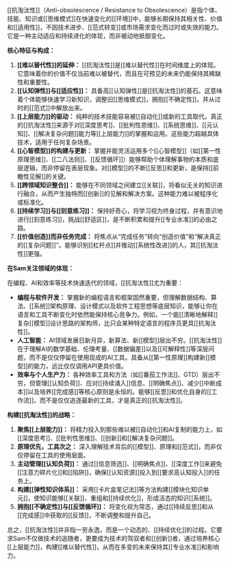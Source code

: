 [[抗淘汰性]]（Anti-obsolescence / Resistance to Obsolescence）是指个体、技能、知识或[[思维模式]]在快速变化的[[环境]]中，能够长期保持其相关性、价值和[[适用性]]，不因技术进步、[[范式转变]]或市场需求变化而过时或失效的能力。它是一种主动适应和持续进化的体现，而非被动地抵御变化。

**核心特征与构成：**

1.  **[[难以替代性]]的延伸：** [[抗淘汰性]]是[[难以替代性]]在时间维度上的体现。它意味着你的价值不仅当前难以被替代，而且在可预见的未来仍能保持其稀缺性和重要性。
2.  **[[认知弹性]]与[[适应性]]：** 具备高[[认知弹性]]是[[抗淘汰性]]的基石。这意味着个体能够快速学习新知识，调整旧[[思维模式]]，拥抱[[不确定性]]，并从过时的[[范式]]中解放出来。
3.  **[[上层能力]]的驱动：** 纯粹的技术技能容易被[[自动化]]或新的工具取代。真正的[[抗淘汰性]]来源于对[[深度思考]]、[[批判性思维]]、[[系统思维]]、[[元认知]]、[[解决复杂问题]]能力等[[上层能力]]的掌握和运用。这些能力超越具体技术，适用于任何复杂场景。
4.  **[[心智模型]]的构建与更新：** 掌握并能灵活运用多个[[心智模型]]（如[[第一性原理思维]]、[[二八法则]]、[[反馈循环]]）能够帮助个体理解事物的本质和底层逻辑，而非停留在表层现象。对[[模型]]的不断[[反思]]和更新，是保持[[前瞻性见解]]的关键。
5.  **[[跨领域知识整合]]：** 能够在不同领域之间建立[[关联]]，将看似无关的知识进行融合，从而产生独特而[[创新]]的见解和解决方案。这种能力难以被程序化或标准化。
6.  **[[持续学习]]与[[刻意练习]]：** 保持好奇心，将学习视为终身过程，并有意识地进行[[刻意练习]]，挑战[[舒适区]]，是不断积累和提升[[专业水准]]的必由之路。
7.  **[[价值创造]]而非任务完成：** 将焦点从“完成任务”转向“创造价值”和“解决真正的[[复杂问题]]”。能够识别[[杠杆点]]并推动[[系统性改进]]的人，其[[抗淘汰性]]更强。

**在Sam关注领域的体现：**

在编程、AI和效率等技术快速迭代的领域，[[抗淘汰性]]尤为重要：

*   **编程与软件开发：** 掌握新的编程语言和框架固然重要，但理解数据结构、算法、[[系统]]架构原理、设计模式以及软件工程思想等底层知识，能够让你在语言和工具不断变化时依然能保持核心竞争力。例如，一个能[[清晰地解释]]复杂[[模型]]设计思路的架构师，比只会某种特定语言的程序员更具[[抗淘汰性]]。
*   **人工智能：** AI领域发展日新月异，新算法、新[[模型]]层出不穷。[[抗淘汰性]]在于理解AI的数学基础、伦理考量、[[数据偏差]]以及[[可解释性]]等深层问题，而不是仅仅停留在使用现成的AI工具。具备从[[第一性原理]]构建新[[模型]]的能力，远比仅仅调用API更具价值。
*   **效率与个人生产力：** 各种效率工具和方法（如[[番茄工作法]]、GTD）层出不穷，但管理[[认知负荷]]、应对[[持续涌入]]信息、[[明确焦点]]、减少[[中断成本]]以及培养[[完成感]]等核心原则是永恒的。能够[[反思]]和优化自身的[[工作流]]，而不是仅仅追逐最新的工具，才是真正的[[抗淘汰性]]。

**构建[[抗淘汰性]]的战略：**

1.  **聚焦[[上层能力]]：** 将精力投入到那些难以被[[自动化]]和AI复制的能力上，如[[深度思考]]、[[批判性思维]]、[[创新]]和[[解决复杂问题]]。
2.  **原理优先，工具次之：** 深入理解技术背后的[[模型]]、原理和[[范式]]，而非仅仅停留在工具的使用层面。
3.  **主动管理[[认知负荷]]：** 通过[[信息筛选]]、[[明确焦点]]、[[深度工作]]来避免[[注意力碎片化]]和[[陷阱]]，确保[[认知资源]]投入到[[要求高认知投入]]的任务上。
4.  **构建[[弹性知识体系]]：** 采用[[卡片盒笔记法]]等方法构建[[模块化知识单元]]，使知识能够[[关联]]、重组和[[持续优化]]，形成活态的知识[[系统]]。
5.  **拥抱[[不确定性]]与[[反馈循环]]：** 将变化视为常态，通过[[持续反思]]和从[[完成感]]中获取的[[反馈]]，不断调整和提升自己。

总之，[[抗淘汰性]]并非指一劳永逸，而是一个动态的、[[持续优化]]的过程。它要求Sam不仅做技术的追随者，更要成为技术的驾驭者和[[创新]]者，通过培养核心[[上层能力]]，构建[[难以替代性]]，从而在多变的未来保持其[[专业水准]]和影响力。